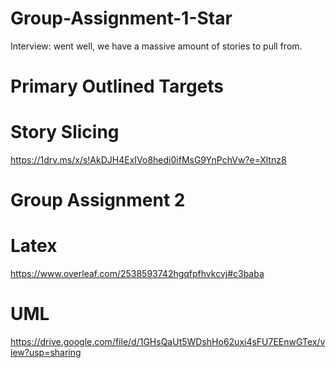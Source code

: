 # Group-Assignment-1-Star
Interview: went well, we have a massive amount of stories to pull from.

# Primary Outlined Targets

# Story Slicing
[https://1drv.ms/x/s!AkDJH4ExIVo8hedi0ifMsG9YnPchVw?e=Xltnz8
](https://onedrive.live.com/edit?id=3C5A2131811FC940!95204&resid=3C5A2131811FC940!95204&ithint=file%2cxlsx&authkey=!ABr06iYIycLPXmQ&wdo=2&cid=3c5a2131811fc940)

# Group Assignment 2

# Latex
https://www.overleaf.com/2538593742hgqfpfhvkcvj#c3baba
# UML
https://drive.google.com/file/d/1GHsQaUt5WDshHo62uxi4sFU7EEnwGTex/view?usp=sharing

